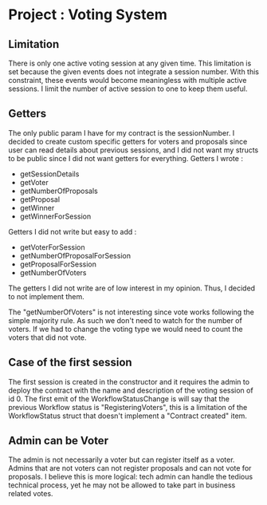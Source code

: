 # Project : Voting System

## Limitation
There is only one active voting session at any given time. 
This limitation is set because the given events does not integrate a session number.
With this constraint, these events would become meaningless with multiple active sessions.
I limit the number of active session to one to keep them useful.

## Getters
The only public param I have for my contract is the sessionNumber.
I decided to create custom specific getters for voters and proposals since user can read details about previous sessions, and I did not want my structs to be public since I did not want getters for everything.
Getters I wrote :
- getSessionDetails
- getVoter
- getNumberOfProposals
- getProposal
- getWinner
- getWinnerForSession

Getters I did not write but easy to add :
- getVoterForSession
- getNumberOfProposalForSession
- getProposalForSession
- getNumberOfVoters

The getters I did not write are of low interest in my opinion. Thus, I decided to not implement them.

The "getNumberOfVoters" is not interesting since vote works following the simple majority rule. 
As such we don't need to watch for the number of voters.
If we had to change the voting type we would need to count the voters that did not vote. 

## Case of the first session
The first session is created in the constructor and it requires the admin to deploy the contract with the name and description of the voting session of id 0.
The first emit of the WorkflowStatusChange is will say that the previous Workflow status is "RegisteringVoters", this is a limitation of the WorkflowStatus struct that doesn't implement a "Contract created" item.

## Admin can be Voter
The admin is not necessarily a voter but can register itself as a voter.
Admins that are not voters can not register proposals and can not vote for proposals.
I believe this is more logical: tech admin can handle the tedious technical process, yet he may not be allowed to take part in business related votes.